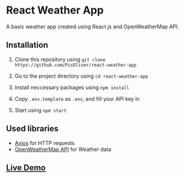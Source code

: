 # React Weather App

A basic weather app created using React.js and OpenWeatherMap API.

## Installation

1. Clone this repository using `git clone https://github.com/PisOliver/react-weather-app`

2. Go to the project directory using `cd react-weather-app`

3. Install neccessary packages using `npm install`

4. Copy `.env.template` as `.env`, and fill your API key in

5. Start using `npm start`

## Used libraries

- [Axios](https://github.com/axios/axios) for HTTP requests
- [OpenWeatherMap API](https://openweathermap.org/api) for Weather data

## [Live Demo](https://dainty-pasca-aa6aa0.netlify.app)